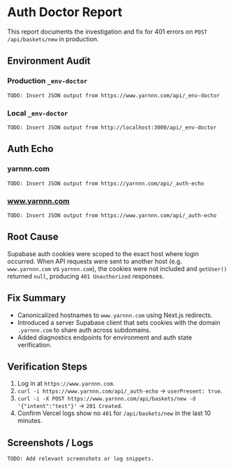 # Auth Doctor Report

This report documents the investigation and fix for 401 errors on `POST /api/baskets/new` in production.

## Environment Audit

### Production `_env-doctor`

```
TODO: Insert JSON output from https://www.yarnnn.com/api/_env-doctor
```

### Local `_env-doctor`

```
TODO: Insert JSON output from http://localhost:3000/api/_env-doctor
```

## Auth Echo

### yarnnn.com

```
TODO: Insert JSON output from https://yarnnn.com/api/_auth-echo
```

### www.yarnnn.com

```
TODO: Insert JSON output from https://www.yarnnn.com/api/_auth-echo
```

## Root Cause

Supabase auth cookies were scoped to the exact host where login occurred. When API requests were sent to another host (e.g. `www.yarnnn.com` vs `yarnnn.com`), the cookies were not included and `getUser()` returned `null`, producing `401 Unauthorized` responses.

## Fix Summary

- Canonicalized hostnames to `www.yarnnn.com` using Next.js redirects.
- Introduced a server Supabase client that sets cookies with the domain `.yarnnn.com` to share auth across subdomains.
- Added diagnostics endpoints for environment and auth state verification.

## Verification Steps

1. Log in at `https://www.yarnnn.com`.
2. `curl -i https://www.yarnnn.com/api/_auth-echo` → `userPresent: true`.
3. `curl -i -X POST https://www.yarnnn.com/api/baskets/new -d '{"intent":"test"}'` → `201 Created`.
4. Confirm Vercel logs show no `401` for `/api/baskets/new` in the last 10 minutes.

## Screenshots / Logs

```
TODO: Add relevant screenshots or log snippets.
```
